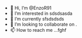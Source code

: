 - 👋 Hi, I’m @EnzoR91
- 👀 I’m interested in sdsdsasda
- 🌱 I’m currently sfsdsdsds
- 💞️ I’m looking to collaborate on .
- 📫 How to reach me ...fghf

<!---
EnzoR91/EnzoR91 is a ✨ special ✨ repository because its `README.md` (this file) appears on your GitHub profile.
You can click the Preview link to take a look at your changes.
--->
